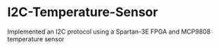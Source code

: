 # I2C-Temperature-Sensor
Implemented an I2C protocol using a Spartan-3E FPGA and MCP9808 temperature sensor
